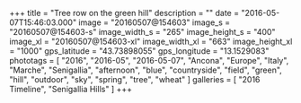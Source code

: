 +++
title = "Tree row on the green hill"
description = ""
date = "2016-05-07T15:46:03.000"
image = "20160507@154603"
image_s = "20160507@154603-s"
image_width_s = "265"
image_height_s = "400"
image_xl = "20160507@154603-xl"
image_width_xl = "663"
image_height_xl = "1000"
gps_latitude = "43.73898055"
gps_longitude = "13.1529083"
phototags = [ "2016", "2016-05", "2016-05-07", "Ancona", "Europe", "Italy", "Marche", "Senigallia", "afternoon", "blue", "countryside", "field", "green", "hill", "outdoor", "sky", "spring", "tree", "wheat" ]
galleries = [ "2016 Timeline", "Senigallia Hills" ]
+++
